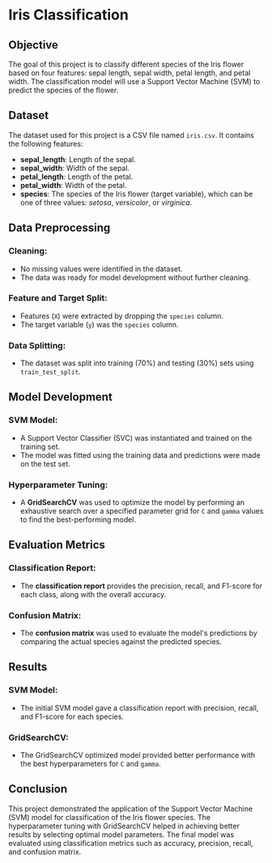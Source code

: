 # Iris Classification

## Objective
The goal of this project is to classify different species of the Iris flower based on four features: sepal length, sepal width, petal length, and petal width. The classification model will use a Support Vector Machine (SVM) to predict the species of the flower.

## Dataset
The dataset used for this project is a CSV file named `iris.csv`. It contains the following features:

- **sepal_length**: Length of the sepal.
- **sepal_width**: Width of the sepal.
- **petal_length**: Length of the petal.
- **petal_width**: Width of the petal.
- **species**: The species of the Iris flower (target variable), which can be one of three values: *setosa*, *versicolor*, or *virginica*.

## Data Preprocessing

### Cleaning:
- No missing values were identified in the dataset.
- The data was ready for model development without further cleaning.

### Feature and Target Split:
- Features (`X`) were extracted by dropping the `species` column.
- The target variable (`y`) was the `species` column.

### Data Splitting:
- The dataset was split into training (70%) and testing (30%) sets using `train_test_split`.

## Model Development

### SVM Model:
- A Support Vector Classifier (SVC) was instantiated and trained on the training set.
- The model was fitted using the training data and predictions were made on the test set.

### Hyperparameter Tuning:
- A **GridSearchCV** was used to optimize the model by performing an exhaustive search over a specified parameter grid for `C` and `gamma` values to find the best-performing model.

## Evaluation Metrics

### Classification Report:
- The **classification report** provides the precision, recall, and F1-score for each class, along with the overall accuracy.

### Confusion Matrix:
- The **confusion matrix** was used to evaluate the model's predictions by comparing the actual species against the predicted species.

## Results

### SVM Model:
- The initial SVM model gave a classification report with precision, recall, and F1-score for each species.

### GridSearchCV:
- The GridSearchCV optimized model provided better performance with the best hyperparameters for `C` and `gamma`.

## Conclusion
This project demonstrated the application of the Support Vector Machine (SVM) model for classification of the Iris flower species. The hyperparameter tuning with GridSearchCV helped in achieving better results by selecting optimal model parameters. The final model was evaluated using classification metrics such as accuracy, precision, recall, and confusion matrix.
